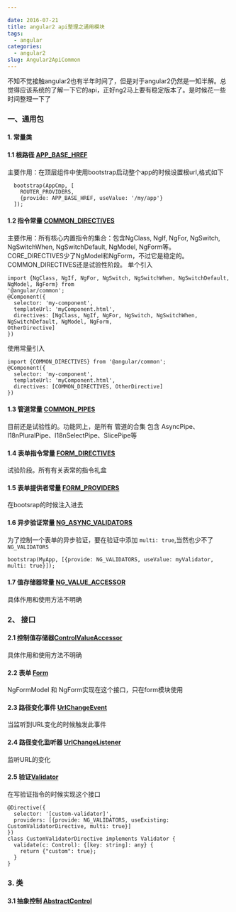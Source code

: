 ```yaml
---

date: 2016-07-21
title: angular2 api整理之通用模块
tags: 
  - angular
categories: 
  - angular2
slug: Angular2ApiCommon
---
```

不知不觉接触angular2也有半年时间了，但是对于angular2仍然是一知半解。总觉得应该系统的了解一下它的api，正好ng2马上要有稳定版本了。是时候花一些时间整理一下了
<!-- more -->

### 一、通用包

#### 1. 常量类

#### 1.1 根路径 [APP_BASE_HREF](https://angular.cn/docs/js/latest/api/common/index/APP_BASE_HREF-let.html)   
主要作用：在顶层组件中使用bootstrap启动整个app的时候设置根url,格式如下

```
  bootstrap(AppCmp, [
    ROUTER_PROVIDERS,
    {provide: APP_BASE_HREF, useValue: '/my/app'}
  ]);
```

#### 1.2 指令常量 [COMMON_DIRECTIVES](https://angular.cn/docs/js/latest/api/common/index/COMMON_DIRECTIVES-let.html)
主要作用：所有核心内置指令的集合：包含NgClass, NgIf, NgFor, NgSwitch, NgSwitchWhen, NgSwitchDefault, NgModel, NgForm等。
CORE_DIRECTIVES少了NgModel和NgForm，不过它是稳定的。COMMON_DIRECTIVES还是试验性阶段。
单个引入

```
import {NgClass, NgIf, NgFor, NgSwitch, NgSwitchWhen, NgSwitchDefault, NgModel, NgForm} from
'@angular/common';
@Component({
  selector: 'my-component',
  templateUrl: 'myComponent.html',
  directives: [NgClass, NgIf, NgFor, NgSwitch, NgSwitchWhen, NgSwitchDefault, NgModel, NgForm,
OtherDirective]
})
```

使用常量引入

```
import {COMMON_DIRECTIVES} from '@angular/common';
@Component({
  selector: 'my-component',
  templateUrl: 'myComponent.html',
  directives: [COMMON_DIRECTIVES, OtherDirective]
})
```

#### 1.3 管道常量 [COMMON_PIPES](https://angular.cn/docs/js/latest/api/common/index/COMMON_PIPES-let.html)
目前还是试验性的。功能同上，是所有 管道的合集 包含 AsyncPipe、I18nPluralPipe、I18nSelectPipe、SlicePipe等

#### 1.4 表单指令常量 [FORM_DIRECTIVES](https://angular.cn/docs/js/latest/api/common/index/FORM_DIRECTIVES-let.html)
试验阶段。所有有关表常的指令礼盒

#### 1.5 表单提供者常量 [FORM_PROVIDERS](https://angular.cn/docs/js/latest/api/common/index/FORM_PROVIDERS-let.html)
在bootsrap的时候注入进去

#### 1.6 异步验证常量 [NG_ASYNC_VALIDATORS](https://angular.cn/docs/js/latest/api/common/index/NG_ASYNC_VALIDATORS-let.html)
为了控制一个表单的异步验证，要在验证中添加  `multi: true`,当然也少不了`NG_VALIDATORS`

```
bootstrap(MyApp, [{provide: NG_VALIDATORS, useValue: myValidator, multi: true}]);
```

#### 1.7 值存储器常量 [NG_VALUE_ACCESSOR](https://angular.cn/docs/js/latest/api/common/index/NG_VALUE_ACCESSOR-let.html)
具体作用和使用方法不明确


### 2、 接口
#### 2.1 控制值存储器[ControlValueAccessor](https://angular.cn/docs/js/latest/api/common/index/ControlValueAccessor-interface.html)
具体作用和使用方法不明确
#### 2.2 表单 [Form](https://angular.cn/docs/js/latest/api/common/index/Form-interface.html)
 NgFormModel 和 NgForm实现在这个接口，只在form模块使用
#### 2.3 路径变化事件 [UrlChangeEvent](https://angular.cn/docs/js/latest/api/common/index/UrlChangeEvent-interface.html)
当监听到URL变化的时候触发此事件
#### 2.4 路径变化监听器 [UrlChangeListener](https://angular.cn/docs/js/latest/api/common/index/UrlChangeListener-interface.html)
监听URL的变化
#### 2.5 验证[Validator](https://angular.cn/docs/js/latest/api/common/index/Validator-interface.html)
在写验证指令的时候实现这个接口

```
@Directive({
  selector: '[custom-validator]',
  providers: [{provide: NG_VALIDATORS, useExisting: CustomValidatorDirective, multi: true}]
})
class CustomValidatorDirective implements Validator {
  validate(c: Control): {[key: string]: any} {
    return {"custom": true};
  }
}
```

### 3. 类
#### 3.1 抽象控制 [AbstractControl](https://angular.cn/docs/js/latest/api/common/index/AbstractControl-class.html)

